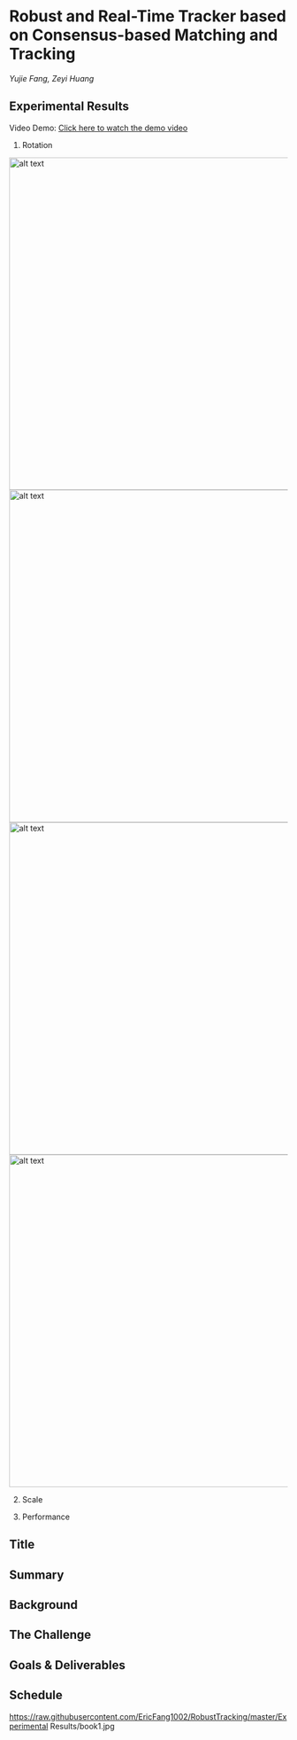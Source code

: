# **Robust and Real-Time Tracker based on Consensus-based Matching and Tracking**

*Yujie Fang, Zeyi Huang*

## **Experimental Results**
Video Demo: [Click here to watch the demo video](https://youtu.be/qR5i5zhDpw8)

1. Rotation

<img src="https://raw.githubusercontent.com/EricFang1002/RobustTracking/master/Experimental Results/book1.jpg" alt="alt text" width="600">

<img src="https://raw.githubusercontent.com/EricFang1002/RobustTracking/master/Experimental Results/book2.jpg" alt="alt text" width="600">

<img src="https://raw.githubusercontent.com/EricFang1002/RobustTracking/master/Experimental Results/arm1.jpg" alt="alt text" width="600">

<img src="https://raw.githubusercontent.com/EricFang1002/RobustTracking/master/Experimental Results/arm2.jpg" alt="alt text" width="600">

2. Scale

3. Performance

## **Title**

## **Summary**

## **Background**

## **The Challenge**

## **Goals & Deliverables**

## **Schedule**
https://raw.githubusercontent.com/EricFang1002/RobustTracking/master/Experimental Results/book1.jpg
